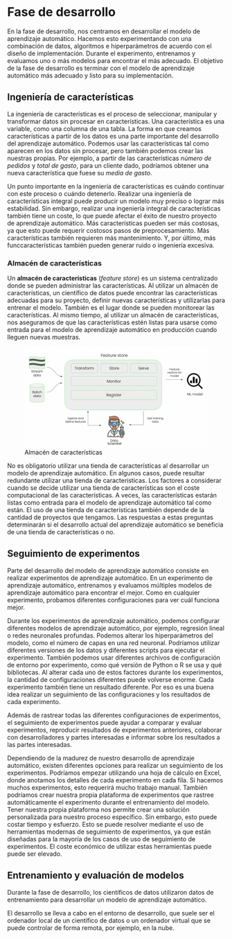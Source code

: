 # Fase de desarrollo
En la fase de desarrollo, nos centramos en desarrollar el modelo de aprendizaje automático. Hacemos esto experimentando con una combinación de datos, algoritmos e hiperparámetros de acuerdo con el diseño de implementación. Durante el experimento, entrenamos y evaluamos uno o más modelos para encontrar el más adecuado. El objetivo de la fase de desarrollo es terminar con el modelo de aprendizaje automático más adecuado y listo para su implementación.

## Ingeniería de características
La ingeniería de características es el proceso de seleccionar, manipular y transformar datos sin procesar en características. Una característica es una variable, como una columna de una tabla. La forma en que creamos características a partir de los datos es una parte importante del desarrollo del aprendizaje automático. Podemos usar las características tal como aparecen en los datos sin procesar, pero también podemos crear las nuestras propias. Por ejemplo, a partir de las características *número de pedidos* y *total de gasto*, para un cliente dado, podríamos obtener una nueva característica que fuese su *media de gasto*.

Un punto importante en la ingeniería de características es cuándo continuar con este proceso o cuándo detenerlo. Realizar una ingeniería de características integral puede producir un modelo muy preciso o lograr más estabilidad. Sin embargo, realizar una ingeniería integral de características también tiene un coste, lo que puede afectar el éxito de nuestro proyecto de aprendizaje automático. Más características pueden ser más costosas, ya que esto puede requerir costosos pasos de preprocesamiento. Más características también requieren más mantenimiento. Y, por último, más funccaracterísticas también pueden generar ruido o ingeniería excesiva.

### Almacén de características
Un **almacén de características** (*feature store*) es un sistema centralizado donde se pueden administrar las características. Al utilizar un almacén de características, un científico de datos puede encontrar las características adecuadas para su proyecto, definir nuevas características y utilizarlas para entrenar el modelo. También es el lugar donde se pueden monitorear las características. Al mismo tiempo, al utilizar un almacén de características, nos aseguramos de que las características estén listas para usarse como entrada para el modelo de aprendizaje automático en producción cuando lleguen nuevas muestras.

<figure style="align: center;">
    <img src="./images/feature_store.png">
    <figcaption>Almacén de características</figcaption>
</figure>

No es obligatorio utilizar una tienda de características al desarrollar un modelo de aprendizaje automático. En algunos casos, puede resultar redundante utilizar una tienda de características. Los factores a considerar cuando se decide utilizar una tienda de características son el coste computacional de las características. A veces, las características estarán listas como entrada para el modelo de aprendizaje automático tal como están. El uso de una tienda de características también depende de la cantidad de proyectos que tengamos. Las respuestas a estas preguntas determinarán si el desarrollo actual del aprendizaje automático se beneficia de una tienda de características o no.

## Seguimiento de experimentos
Parte del desarrollo del modelo de aprendizaje automático consiste en realizar experimentos de aprendizaje automático. En un experimento de aprendizaje automático, entrenamos y evaluamos múltiples modelos de aprendizaje automático para encontrar el mejor. Como en cualquier experimento, probamos diferentes configuraciones para ver cuál funciona mejor.

Durante los experimentos de aprendizaje automático, podemos configurar diferentes modelos de aprendizaje automático, por ejemplo, regresión lineal o redes neuronales profundas. Podemos alterar los hiperparámetros del modelo, como el número de capas en una red neuronal. Podríamos utilizar diferentes versiones de los datos y diferentes scripts para ejecutar el experimento. También podemos usar diferentes archivos de configuración de entorno por experimento, como qué versión de Python o R se usa y qué bibliotecas. Al alterar cada uno de estos factores durante los experimentos, la cantidad de configuraciones diferentes puede volverse enorme. Cada experimento también tiene un resultado diferente. Por eso es una buena idea realizar un seguimiento de las configuraciones y los resultados de cada experimento.

Además de rastrear todas las diferentes configuraciones de experimentos, el seguimiento de experimentos puede ayudar a comparar y evaluar experimentos, reproducir resultados de experimentos anteriores, colaborar con desarrolladores y partes interesadas e informar sobre los resultados a las partes interesadas.

Dependiendo de la madurez de nuestro desarrollo de aprendizaje automático, existen diferentes opciones para realizar un seguimiento de los experimentos. Podríamos empezar utilizando una hoja de cálculo en Excel, donde anotamos los detalles de cada experimento en cada fila. Si hacemos muchos experimentos, esto requerirá mucho trabajo manual. También podríamos crear nuestra propia plataforma de experimentos que rastree automáticamente el experimento durante el entrenamiento del modelo. Tener nuestra propia plataforma nos permite crear una solución personalizada para nuestro proceso específico. Sin embargo, esto puede costar tiempo y esfuerzo. Esto se puede resolver mediante el uso de herramientas modernas de seguimiento de experimentos, ya que están diseñadas para la mayoría de los casos de uso de seguimiento de experimentos. El coste económico de utilizar estas herramientas puede puede ser elevado. 

## Entrenamiento y evaluación de modelos
Durante la fase de desarrollo, los científicos de datos utilizaron datos de entrenamiento para desarrollar un modelo de aprendizaje automático.

El desarrollo se lleva a cabo en el entorno de desarrollo, que suele ser el ordenador local de un científico de datos o un ordenador virtual que se puede controlar de forma remota, por ejemplo, en la nube.